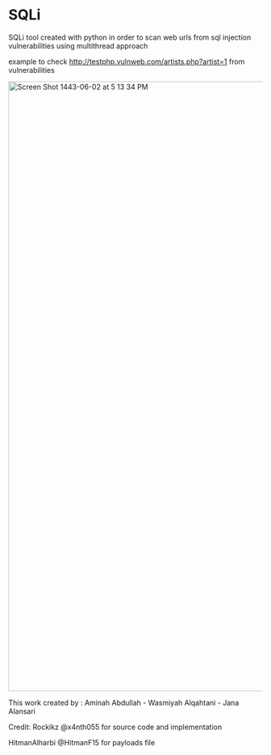 # SQLi
SQLi tool created with python in order to scan web urls from sql injection vulnerabilities using multithread approach 




example to check  http://testphp.vulnweb.com/artists.php?artist=1 from vulnerabilities 


<img width="1207" alt="Screen Shot 1443-06-02 at 5 13 34 PM" src="https://user-images.githubusercontent.com/56893695/148232310-e374581e-2a7a-44f1-8d28-3d3415f822fd.png">


This work created by : Aminah Abdullah - Wasmiyah Alqahtani - Jana Alansari 


Credit: Rockikz @x4nth055 for source code and implementation 

HitmanAlharbi @HitmanF15 for payloads file 
